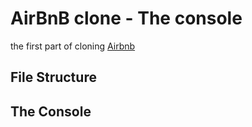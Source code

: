 # AirBnB clone - The console

the first part of cloning [Airbnb](https://www.airbnb.com/)

## File Structure

## The Console
